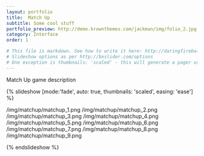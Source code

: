 ```yaml
---
layout: portfolio
title:  Match Up
subtitle: Some cool stuff
portfolio_preview: http://demo.krownthemes.com/jackman/img/folio_2.jpg
category: Interface
order: 1

# This file is markdown. See how to write it here: http://daringfireball.net/projects/markdown/syntax
# Slideshow options as per http://bxslider.com/options
# One exception is thumbnails: 'scaled' - this will generate a pager using thumbnails. It can either be 'scaled', 'thumbed' or 'none'
---
```

 
Match Up game description

{% slideshow [mode:'fade', auto: true, thumbnails: 'scaled', easing: 'ease'] %}

/img/matchup/matchup_1.png
/img/matchup/matchup_2.png
/img/matchup/matchup_3.png
/img/matchup/matchup_4.png
/img/matchup/matchup_5.png
/img/matchup/matchup_6.png
/img/matchup/matchup_7.png
/img/matchup/matchup_8.png
/img/matchup/matchup_9.png

{% endslideshow %}